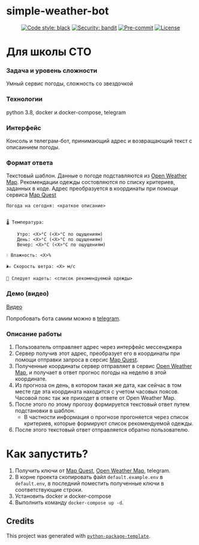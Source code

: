 # simple-weather-bot

<div align="center">


[![Code style: black](https://img.shields.io/badge/code%20style-black-000000.svg)](https://github.com/psf/black)
[![Security: bandit](https://img.shields.io/badge/security-bandit-green.svg)](https://github.com/PyCQA/bandit)
[![Pre-commit](https://img.shields.io/badge/pre--commit-enabled-brightgreen?logo=pre-commit&logoColor=white)](https://github.com/hexfaker/simple-weather-bot/blob/master/.pre-commit-config.yaml)
[![License](https://img.shields.io/github/license/hexfaker/simple-weather-bot)](https://github.com/hexfaker/simple-weather-bot/blob/master/LICENSE)

</div>


# Для школы CTO

### Задача и уровень сложности
Умный сервис погоды, сложность со звездочкой

### Технологии 
python 3.8, docker и docker-compose, telegram

### Интерфейс
Консоль и телеграм-бот, принимающий адрес и возвращающий текст с описаинием погоды.

### Формат ответа
Текстовый шаблон. Данные о погоде подставляются из [Open Weather Map](https://openweathermap.org/).
Рекомендации одежды состовляются по списку критериев, заданных в коде.
Адрес преобразуется в координаты при помощи сервиса [Map Quest](https://developer.mapquest.com/)

```
Погода на сегодня: <краткое описание>


🌡 Температура:

    Утро: <X>°C (<X>°C по ощущениям)
    День: <X>°C (<X>°C по ощущениям)
    Вечер: <X>°C (<X>°C по ощущениям)

💧 Влажность: <X>%

🌬 Скорость ветра: <X> м/с

👚 Следует надеть: <список рекомендуемой одежды>
```

### Демо (видео)
[Видео](http://www.youtube.com/watch?v=al2XYCOsLio)

Попробовать бота самим можно в [telegram](https://t.me/hexweather_bot).

### Описание работы
1. Пользователь отправляет адрес через интерфейс мессенджера
2. Сервер получив этот адрес, преобразует его в координаты при помощи отправки запроса в
серсис  [Map Quest](https://developer.mapquest.com/).
3. Полученные координаты сервер отправляет в сервис [Open Weather Map](https://openweathermap.org/),
и получает в ответ прогнос погоды на неделю в этой координате.
4. Из прогноза он день, в котором такая же дата, как сейчас в том месте 
где эта координата находится c учетом часовых поясов. 
Часовой пояс так же приходет в ответе от Open Weather Map.
5. После этого по этому прогозу формируется текстовый ответ путем подстановки в шаблон.
    * В частности информация о прогнозе прогоняется через список критериев, 
        которые формируют список рекомендуемой одежды.
6. После этого текстовый ответ отправляется обратно пользователю.

# Как запустить?
1. Получить ключи от [Map Quest](https://developer.mapquest.com), [Open Weather Map](https://openweathermap.org/), telegram.
2. В корне проекта скопировать файл `default.example.env` в `default.env`, в последний поместить полученные ключи в соответствующие строки.
3. Установить docker и docker-compose
4. Выполнить команду `docker-compose up -d`.
 
## Credits

This project was generated with [`python-package-template`](https://github.com/TezRomacH/python-package-template).
